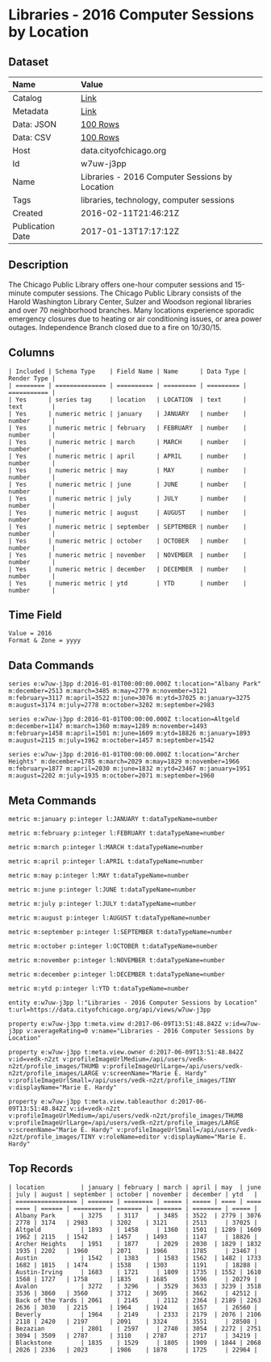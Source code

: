 # Libraries - 2016 Computer Sessions by Location

## Dataset

| Name | Value |
| :--- | :---- |
| Catalog | [Link](https://catalog.data.gov/dataset/libraries-2016-computer-sessions-by-location) |
| Metadata | [Link](https://data.cityofchicago.org/api/views/w7uw-j3pp) |
| Data: JSON | [100 Rows](https://data.cityofchicago.org/api/views/w7uw-j3pp/rows.json?max_rows=100) |
| Data: CSV | [100 Rows](https://data.cityofchicago.org/api/views/w7uw-j3pp/rows.csv?max_rows=100) |
| Host | data.cityofchicago.org |
| Id | w7uw-j3pp |
| Name | Libraries - 2016 Computer Sessions by Location |
| Tags | libraries, technology, computer sessions |
| Created | 2016-02-11T21:46:21Z |
| Publication Date | 2017-01-13T17:17:12Z |

## Description

The Chicago Public Library offers one-hour computer sessions and 15-minute computer sessions. The Chicago Public Library consists of the Harold Washington Library Center, Sulzer and Woodson regional libraries and over 70 neighborhood branches. Many locations experience sporadic emergency closures due to heating or air conditioning issues, or area power outages. Independence Branch closed due to a fire on 10/30/15.

## Columns

```ls
| Included | Schema Type    | Field Name | Name      | Data Type | Render Type |
| ======== | ============== | ========== | ========= | ========= | =========== |
| Yes      | series tag     | location   | LOCATION  | text      | text        |
| Yes      | numeric metric | january    | JANUARY   | number    | number      |
| Yes      | numeric metric | february   | FEBRUARY  | number    | number      |
| Yes      | numeric metric | march      | MARCH     | number    | number      |
| Yes      | numeric metric | april      | APRIL     | number    | number      |
| Yes      | numeric metric | may        | MAY       | number    | number      |
| Yes      | numeric metric | june       | JUNE      | number    | number      |
| Yes      | numeric metric | july       | JULY      | number    | number      |
| Yes      | numeric metric | august     | AUGUST    | number    | number      |
| Yes      | numeric metric | september  | SEPTEMBER | number    | number      |
| Yes      | numeric metric | october    | OCTOBER   | number    | number      |
| Yes      | numeric metric | november   | NOVEMBER  | number    | number      |
| Yes      | numeric metric | december   | DECEMBER  | number    | number      |
| Yes      | numeric metric | ytd        | YTD       | number    | number      |
```

## Time Field

```ls
Value = 2016
Format & Zone = yyyy
```

## Data Commands

```ls
series e:w7uw-j3pp d:2016-01-01T00:00:00.000Z t:location="Albany Park" m:december=2513 m:march=3485 m:may=2779 m:november=3121 m:february=3117 m:april=3522 m:june=3076 m:ytd=37025 m:january=3275 m:august=3174 m:july=2778 m:october=3202 m:september=2983

series e:w7uw-j3pp d:2016-01-01T00:00:00.000Z t:location=Altgeld m:december=1147 m:march=1360 m:may=1289 m:november=1493 m:february=1458 m:april=1501 m:june=1609 m:ytd=18826 m:january=1893 m:august=2115 m:july=1962 m:october=1457 m:september=1542

series e:w7uw-j3pp d:2016-01-01T00:00:00.000Z t:location="Archer Heights" m:december=1785 m:march=2029 m:may=1829 m:november=1966 m:february=1877 m:april=2030 m:june=1832 m:ytd=23467 m:january=1951 m:august=2202 m:july=1935 m:october=2071 m:september=1960
```

## Meta Commands

```ls
metric m:january p:integer l:JANUARY t:dataTypeName=number

metric m:february p:integer l:FEBRUARY t:dataTypeName=number

metric m:march p:integer l:MARCH t:dataTypeName=number

metric m:april p:integer l:APRIL t:dataTypeName=number

metric m:may p:integer l:MAY t:dataTypeName=number

metric m:june p:integer l:JUNE t:dataTypeName=number

metric m:july p:integer l:JULY t:dataTypeName=number

metric m:august p:integer l:AUGUST t:dataTypeName=number

metric m:september p:integer l:SEPTEMBER t:dataTypeName=number

metric m:october p:integer l:OCTOBER t:dataTypeName=number

metric m:november p:integer l:NOVEMBER t:dataTypeName=number

metric m:december p:integer l:DECEMBER t:dataTypeName=number

metric m:ytd p:integer l:YTD t:dataTypeName=number

entity e:w7uw-j3pp l:"Libraries - 2016 Computer Sessions by Location" t:url=https://data.cityofchicago.org/api/views/w7uw-j3pp

property e:w7uw-j3pp t:meta.view d:2017-06-09T13:51:48.842Z v:id=w7uw-j3pp v:averageRating=0 v:name="Libraries - 2016 Computer Sessions by Location"

property e:w7uw-j3pp t:meta.view.owner d:2017-06-09T13:51:48.842Z v:id=vedk-n2zt v:profileImageUrlMedium=/api/users/vedk-n2zt/profile_images/THUMB v:profileImageUrlLarge=/api/users/vedk-n2zt/profile_images/LARGE v:screenName="Marie E. Hardy" v:profileImageUrlSmall=/api/users/vedk-n2zt/profile_images/TINY v:displayName="Marie E. Hardy"

property e:w7uw-j3pp t:meta.view.tableauthor d:2017-06-09T13:51:48.842Z v:id=vedk-n2zt v:profileImageUrlMedium=/api/users/vedk-n2zt/profile_images/THUMB v:profileImageUrlLarge=/api/users/vedk-n2zt/profile_images/LARGE v:screenName="Marie E. Hardy" v:profileImageUrlSmall=/api/users/vedk-n2zt/profile_images/TINY v:roleName=editor v:displayName="Marie E. Hardy"
```

## Top Records

```ls
| location          | january | february | march | april | may  | june | july | august | september | october | november | december | ytd   | 
| ================= | ======= | ======== | ===== | ===== | ==== | ==== | ==== | ====== | ========= | ======= | ======== | ======== | ===== | 
| Albany Park       | 3275    | 3117     | 3485  | 3522  | 2779 | 3076 | 2778 | 3174   | 2983      | 3202    | 3121     | 2513     | 37025 | 
| Altgeld           | 1893    | 1458     | 1360  | 1501  | 1289 | 1609 | 1962 | 2115   | 1542      | 1457    | 1493     | 1147     | 18826 | 
| Archer Heights    | 1951    | 1877     | 2029  | 2030  | 1829 | 1832 | 1935 | 2202   | 1960      | 2071    | 1966     | 1785     | 23467 | 
| Austin            | 1542    | 1383     | 1583  | 1562  | 1482 | 1733 | 1682 | 1815   | 1474      | 1538    | 1303     | 1191     | 18288 | 
| Austin-Irving     | 1683    | 1721     | 1809  | 1735  | 1552 | 1610 | 1568 | 1727   | 1758      | 1835    | 1685     | 1596     | 20279 | 
| Avalon            | 3272    | 3296     | 3529  | 3633  | 3239 | 3518 | 3536 | 3860   | 3560      | 3712    | 3695     | 3662     | 42512 | 
| Back of the Yards | 2061    | 2145     | 2112  | 2364  | 2189 | 2263 | 2636 | 3030   | 2215      | 1964    | 1924     | 1657     | 26560 | 
| Beverly           | 1964    | 2149     | 2333  | 2179  | 2076 | 2106 | 2118 | 2420   | 2197      | 2091    | 3324     | 3551     | 28508 | 
| Bezazian          | 2801    | 2597     | 2740  | 3054  | 2272 | 2751 | 3094 | 3509   | 2787      | 3110    | 2787     | 2717     | 34219 | 
| Blackstone        | 1835    | 1529     | 1805  | 1909  | 1844 | 2068 | 2026 | 2336   | 2023      | 1986    | 1878     | 1725     | 22964 | 
```